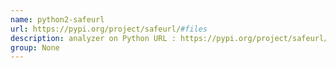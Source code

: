 ```yaml
---
name: python2-safeurl
url: https://pypi.org/project/safeurl/#files
description: analyzer on Python URL : https://pypi.org/project/safeurl/#files Groups : None
group: None
---
```

